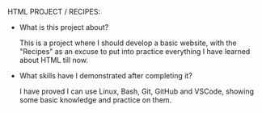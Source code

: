 HTML PROJECT / RECIPES:


- What is this project about?
  
  This is a project where I should develop a basic website, with the "Recipes" as an excuse to put into practice everything I have learned about HTML till now.


- What skills have I demonstrated after completing it?

  I have proved I can use Linux, Bash, Git, GitHub and VSCode, showing some basic knowledge and practice on them.  